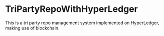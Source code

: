 # TriPartyRepoWithHyperLedger
This is a tri party repo management system implemented on HyperLedger, making use of blockchain.
